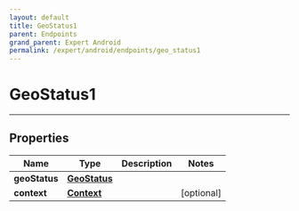 ```yaml
---
layout: default
title: GeoStatus1
parent: Endpoints
grand_parent: Expert Android
permalink: /expert/android/endpoints/geo_status1
---
```


# GeoStatus1

---

## Properties

| Name | Type | Description | Notes
| ------------ | ------------- | ------------- | -------------
**geoStatus** | [**GeoStatus**](/navitia_sdk_docs/expert/android/endpoints/geo_status) |  | 
**context** | [**Context**](/navitia_sdk_docs/expert/android/endpoints/context) |  |  [optional]



